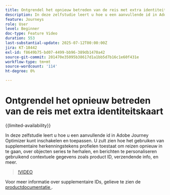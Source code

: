 ```yaml
---
title: Ontgrendel het opnieuw betreden van de reis met extra identiteitskaart
description: In deze zelfstudie leert u hoe u een aanvullende id in Adobe Journey Optimizer kunt inschakelen en toepassen. U zult zien hoe het gebruiken van supplementaire herkenningstekens profielen toestaat om reizen opnieuw in te gaan, over objecten series te herhalen, en berichten te personaliseren gebruikend contextuele gegevens zoals product ID, verzendende info, en meer.
feature: Journeys
role: User
level: Beginner
doc-type: Feature Video
duration: 553
last-substantial-update: 2025-07-12T00:00:00Z
jira: KT-18442
exl-id: f8649b75-bd07-4499-bb96-389db1470a42
source-git-commit: 201470e35095b38617d1a1bb5d7b16c1e60f431e
workflow-type: tm+mt
source-wordcount: '114'
ht-degree: 0%

---
```


# Ontgrendel het opnieuw betreden van de reis met extra identiteitskaart

{{limited-availability}}

In deze zelfstudie leert u hoe u een aanvullende id in Adobe Journey Optimizer kunt inschakelen en toepassen. U zult zien hoe het gebruiken van supplementaire herkenningstekens profielen toestaat om reizen opnieuw in te gaan, over objecten series te herhalen, en berichten te personaliseren gebruikend contextuele gegevens zoals product ID, verzendende info, en meer.

>[!VIDEO](https://video.tv.adobe.com/v/3464792/?learn=on&enablevpops)

Voor meer informatie over supplementaire IDs, gelieve te zien de [&#x200B; productdocumentatie &#x200B;](https://experienceleague.adobe.com/en/docs/journey-optimizer/using/orchestrate-journeys/manage-journey/supplemental-identifier).
